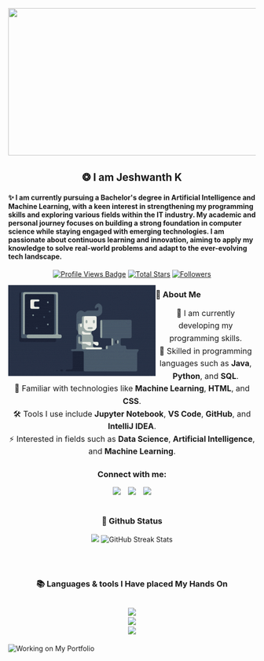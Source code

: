 
<!-- MasterHead -->


<img src="https://github.com/Sivanesan-R/Sivanesan-R/blob/main/Japanese%20Wheat%20Field.gif" height="300" width="1000" >


<div align="center">


<!-- Greeting -->
</h1>
<h2 align="center">❂ I am Jeshwanth K</h2>

<h4 align="left">✨ I am currently pursuing a Bachelor's degree in Artificial Intelligence and Machine Learning, with a keen interest in strengthening my programming skills and exploring various fields within the IT industry. My academic and personal journey focuses on building a strong foundation in computer science while staying engaged with emerging technologies. I am passionate about continuous learning and innovation, aiming to apply my knowledge to solve real-world problems and adapt to the ever-evolving tech landscape.</h4>

 <div align="center">
<!-- Profile Views -->
<a href="https://github.com/jeshwanthk" target="_blank">
  <img src="https://komarev.com/ghpvc/?username=jeshwanthk&label=Profile%20views&color=5e81ac&style=for-the-badge&logo=github&logoColor=white&Color=black" 
       alt="Profile Views Badge" /></a>

<!-- Total Stars with GitHub Logo -->
<a href="https://github.com/jeshwanthk?tab=stars" target="_blank">
  <img alt="Total Stars" title="Total stars on GitHub"
       src="https://img.shields.io/github/stars/joshuathadi?style=for-the-badge&label=Stars&color=bf616a&logo=github" /></a>

<!-- Followers with GitHub Logo -->
<a href="https://github.com/jeshwanthk?tab=followers" target="_blank">
  <img alt="Followers" title="Follow me on GitHub"
       src="https://img.shields.io/github/followers/joshuathadi?style=for-the-badge&label=Followers&color=5e81ac&logo=github" />
</a>

</div>

<img 
    align="left" 
    alt="coding-gif" 
    width="300" 
    src="https://raw.githubusercontent.com/AVS1508/AVS1508/master/assets/Night-Coding.gif"
/>

<!-- About Me -->
<h3 align="left">💫 About Me</h3>

<div style="font-family: 'SF Pro Display', 'SF Pro Text', -apple-system, BlinkMacSystemFont, 'Segoe UI', Roboto, Oxygen, Ubuntu, Cantarell, 'Open Sans', 'Helvetica Neue', sans-serif; font-size: 16px; line-height: 1.6;">

🌱 I am currently developing my programming skills.  
💬 Skilled in programming languages such as **Java**, **Python**, and **SQL**.  
🧠 Familiar with technologies like **Machine Learning**, **HTML**, and **CSS**.  
🛠️ Tools I use include **Jupyter Notebook**, **VS Code**, **GitHub**, and **IntelliJ IDEA**.  
⚡ Interested in fields such as **Data Science**, **Artificial Intelligence**, and **Machine Learning**.

</div>

<h3 style="text-align: center;">Connect with me:</h3>

<div style="display: flex; justify-content: center; gap: 15px; align-items: center; margin-top: 10px;">
  <a href="mailto:rsivanesan285gmail.com" target="_blank">
    <img src="https://skillicons.dev/icons?i=gmail" />
  </a>
  <a href="https://www.linkedin.com/in/sivanesan-ravichandran" target="_blank">
      <img src="https://skillicons.dev/icons?i=linkedin" />
  </a>
  <a href="https://www.instagram.com/sivanesh_ravi/" target="_blank">
      <img src="https://skillicons.dev/icons?i=instagram" />  
  </a>
</div>

</div></h4>

</div>
<br/>

<h3 align="center">🌱 Github Status</h3>

<div align="center">
  <img width="398" src="https://github-readme-stats.vercel.app/api?username=sivanesan-r&count_private=true&show_icons=true&theme=nord&rank_icon=github&border_radius=8"/> 
  <img width="420" src="https://nirzak-streak-stats.vercel.app/?user=sivanesan-r&theme=nord&hide_border=false" alt="GitHub Streak Stats"><br/>
</div>

<br/><br/>

<!-- lang-->
<h3 align="center">📚 Languages & tools I Have placed My Hands On </h3>

<br/>
<div align="center">
    <img src="https://skillicons.dev/icons?i=html,css,vscode,github,git,notion,pycharm,eclipse" /><br>
    <img src="https://skillicons.dev/icons?i=docker,postman,bash,ubuntu,arch,java,idea,kubernetes" /><br>
    <img src="https://skillicons.dev/icons?i=,discord,python,sklearn,opencv,tensorflow,pytorch,mysql,firebase," /><br>
</div>


<br/>

<img align="" alt="Working on My Portfolio" height="310" width="1500"  src="https://firebasestorage.googleapis.com/v0/b/flexi-coding.appspot.com/o/dempgi7-520f8d5f-63d4-4453-8822-dbc149ae27f8.gif?alt=media&token=91c0c7b2-93c3-4029-b011-1a8703c5730d"/>
